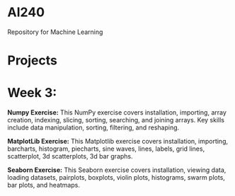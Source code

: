 # AI240</br>
Repository for Machine Learning</br>

# Projects</br>

# Week 3: </br>
**Numpy Exercise:**  This NumPy exercise covers installation, importing, array creation, indexing, slicing, sorting, searching, and joining arrays. Key skills include data manipulation, sorting, filtering, and reshaping. </br>

**MatplotLib Exercise:**  This Matplotlib exercise covers installation, importing, barcharts, histogram, piecharts, sine waves, lines, labels, grid lines, scatterplot, 3d scatterplots, 3d bar graphs.</br>

**Seaborn Exercise:**  This Seaborn exercise covers installation, viewing data, loading datasets, pairplots, boxplots, violin plots, histograms, swarm plots, bar plots, and heatmaps. </br>

